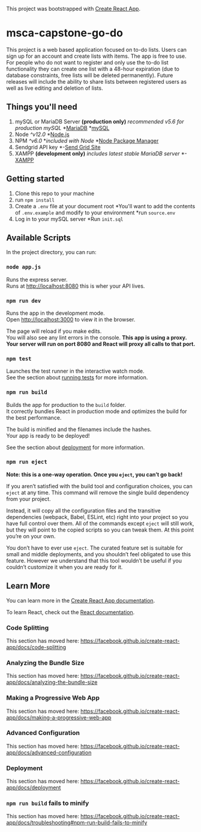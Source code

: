 This project was bootstrapped with [Create React App](https://github.com/facebook/create-react-app).

# msca-capstone-go-do
This project is a web based application focused on to-do lists. Users can sign up for an account and create lists with items. The app is free to use. For people who do not want to register and only use the to-do list functionality they can create one list with a 48-hour expiration (due to database constraints, free lists will be deleted permanently). Future releases will include the ability to share lists between registered users as well as live editing and deletion of lists.

## Things you'll need
1. mySQL or MariaDB Server **(production only)** *recommended v5.6 for production mySQL*
  *[MariaDB](https://mariadb.org/)
  *[mySQL](https://www.mysql.com/)
2. Node *^v12.0*
  *[Node.js](https://nodejs.org/en/)
3. NPM *^v6.0*
  **included with Node*
  *[Node Package Manager](https://www.npmjs.com/get-npm)
4. Sendgrid API key
  *-[Send Grid Site](https://sendgrid.com/)
5. XAMPP **(development only)** *includes latest stable MariaDB server*
  *-[XAMPP](https://www.apachefriends.org/index.html)

## Getting started

1. Clone this repo to your machine
2. run `npm install`
3. Create a `.env` file at your document root
  *You'll want to add the contents of `.env.example` and modify to your environment
  *run `source.env`
4. Log in to your mySQL server
  *Run `init.sql`

## Available Scripts

In the project directory, you can run:

### `node app.js`

Runs the express server.<br />
Runs at [http://localhost:8080](http://localhost:8080) this is wher your API lives.

### `npm run dev`

Runs the app in the development mode.<br />
Open [http://localhost:3000](http://localhost:3000) to view it in the browser.

The page will reload if you make edits.<br />
You will also see any lint errors in the console.
**This app is using a proxy. Your server will run on port 8080 and React will proxy all calls to that port.**

### `npm test`

Launches the test runner in the interactive watch mode.<br />
See the section about [running tests](https://facebook.github.io/create-react-app/docs/running-tests) for more information.

### `npm run build`

Builds the app for production to the `build` folder.<br />
It correctly bundles React in production mode and optimizes the build for the best performance.

The build is minified and the filenames include the hashes.<br />
Your app is ready to be deployed!

See the section about [deployment](https://facebook.github.io/create-react-app/docs/deployment) for more information.

### `npm run eject`

**Note: this is a one-way operation. Once you `eject`, you can’t go back!**

If you aren’t satisfied with the build tool and configuration choices, you can `eject` at any time. This command will remove the single build dependency from your project.

Instead, it will copy all the configuration files and the transitive dependencies (webpack, Babel, ESLint, etc) right into your project so you have full control over them. All of the commands except `eject` will still work, but they will point to the copied scripts so you can tweak them. At this point you’re on your own.

You don’t have to ever use `eject`. The curated feature set is suitable for small and middle deployments, and you shouldn’t feel obligated to use this feature. However we understand that this tool wouldn’t be useful if you couldn’t customize it when you are ready for it.

## Learn More

You can learn more in the [Create React App documentation](https://facebook.github.io/create-react-app/docs/getting-started).

To learn React, check out the [React documentation](https://reactjs.org/).

### Code Splitting

This section has moved here: https://facebook.github.io/create-react-app/docs/code-splitting

### Analyzing the Bundle Size

This section has moved here: https://facebook.github.io/create-react-app/docs/analyzing-the-bundle-size

### Making a Progressive Web App

This section has moved here: https://facebook.github.io/create-react-app/docs/making-a-progressive-web-app

### Advanced Configuration

This section has moved here: https://facebook.github.io/create-react-app/docs/advanced-configuration

### Deployment

This section has moved here: https://facebook.github.io/create-react-app/docs/deployment

### `npm run build` fails to minify

This section has moved here: https://facebook.github.io/create-react-app/docs/troubleshooting#npm-run-build-fails-to-minify

